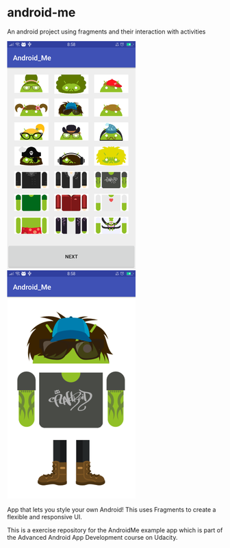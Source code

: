 # android-me
An android project using fragments and their interaction with activities

<img src="https://raw.githubusercontent.com/Dioniz/android-me/develop/images/select.png" width="300">
<img src="https://raw.githubusercontent.com/Dioniz/android-me/develop/images/fragments.png" width="300">

App that lets you style your own Android! This uses Fragments to create a flexible and responsive UI.

This is a exercise repository for the AndroidMe example app which is part of the Advanced Android App Development course on Udacity.
